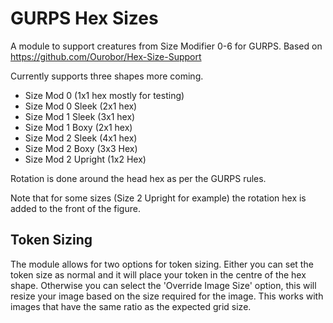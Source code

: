 # GURPS Hex Sizes
A module to support creatures from Size Modifier 0-6 for GURPS. Based on https://github.com/Ourobor/Hex-Size-Support

Currently supports three shapes more coming.
* Size Mod 0 (1x1 hex mostly for testing)
* Size Mod 0 Sleek (2x1 hex)
* Size Mod 1 Sleek (3x1 hex)
* Size Mod 1 Boxy (2x1 hex)
* Size Mod 2 Sleek (4x1 hex)
* Size Mod 2 Boxy (3x3 Hex)
* Size Mod 2 Upright (1x2 Hex) 

Rotation is done around the head hex as per the GURPS rules.

Note that for some sizes (Size 2 Upright for example) the rotation hex is added to the front of the figure.

## Token Sizing

The module allows for two options for token sizing. Either you can set the token size as normal 
and it will place your token in the centre of the hex shape. 
Otherwise you can select the 'Override Image Size' option, this will resize your image based on
the size required for the image. This works with images that have the same ratio as the
expected grid size. 
